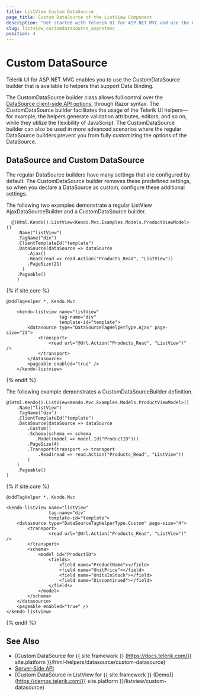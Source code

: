 ```yaml
---
title: ListView Custom DataSource
page_title: Custom DataSource of the ListView Component
description: "Get started with Telerik UI for ASP.NET MVC and use the CustomDataSource builder for the ListView component."
slug: listview_customdatasource_aspnetmvc
position: 4
---
```


# Custom DataSource

Telerik UI for ASP.NET MVC enables you to use the CustomDataSource builder that is available to helpers that support Data Binding.

The CustomDataSource builder class allows full control over the [DataSource client-side API options](https://docs.telerik.com/kendo-ui/api/javascript/data/datasource), through Razor syntax. The CustomDataSource builder facilitates the usage of the Telerik UI helpers&mdash;for example, the helpers generate validation attributes, editors, and so on, while they utilize the flexibility of JavaScript. The CustomDataSource builder can also be used in more advanced scenarios where the regular DataSource builders prevent you from fully customizing the options of the DataSource.

## DataSource and Custom DataSource

The regular DataSource builders have many settings that are configured by default. The CustomDataSource builder removes these predefined settings, so when you declare a DataSource as custom, configure these additional settings.

The following two examples demonstrate a regular ListView AjaxDataSourceBuilder and a CustomDataSource builder.

```HtmlHelper
  @(Html.Kendo().ListView<Kendo.Mvc.Examples.Models.ProductViewModel>()
    .Name("listView")
    .TagName("div")
    .ClientTemplateId("template")
    .DataSource(dataSource => dataSource
        .Ajax()
        .Read(read => read.Action("Products_Read", "ListView"))
        .PageSize(21)
      )
    .Pageable()
    )
```
{% if site.core %}
```TagHelper
@addTagHelper *, Kendo.Mvc

    <kendo-listview name="listView"
                    tag-name="div"
                    template-id="template">
        <datasource type="DataSourceTagHelperType.Ajax" page-size="21">
            <transport>
                <read url="@Url.Action("Products_Read", "ListView")" />
            </transport>
        </datasource>
        <pageable enabled="true" />
    </kendo-listview>
```
{% endif %}

The following example demonstrates a CustomDataSourceBuilder definition.

```HtmlHelper
@(Html.Kendo().ListView<Kendo.Mvc.Examples.Models.ProductViewModel>()
    .Name("listView")
    .TagName("div")
    .ClientTemplateId("template")
    .DataSource(dataSource => dataSource
        .Custom()
        .Schema(schema => schema
           .Model(model => model.Id("ProductID")))
        .PageSize(4)
        .Transport(transport => transport
            .Read(read => read.Action("Products_Read", "ListView"))
        )
    )
    .Pageable()
)
```
{% if site.core %}
```TagHelper
@addTagHelper *, Kendo.Mvc

<kendo-listview name="listView"
                tag-name="div"
                template-id="template">
    <datasource type="DataSourceTagHelperType.Custom" page-size="4">
        <transport>
                <read url="@Url.Action("Products_Read", "ListView")" />
        </transport>
        <schema>
            <model id="ProductID">
                <fields>
                    <field name="ProductName"></field>
                    <field name="UnitPrice"></field>
                    <field name="UnitsInStock"></field>
                    <field name="Discontinued"></field>
                </fields>
            </model>
        </schema>
    </datasource>
    <pageable enabled="true" />
</kendo-listview>
```
{% endif %}

## See Also

* [Custom DataSource for {{ site.framework }} (https://docs.telerik.com/{{ site.platform }}/html-helpers/datasource/custom-datasource)
* [Server-Side API](/api/listview)
* [Custom DataSource in ListView for {{ site.framework }} (Demo)](https://demos.telerik.com/{{ site.platform }}/listview/custom-datasource)
